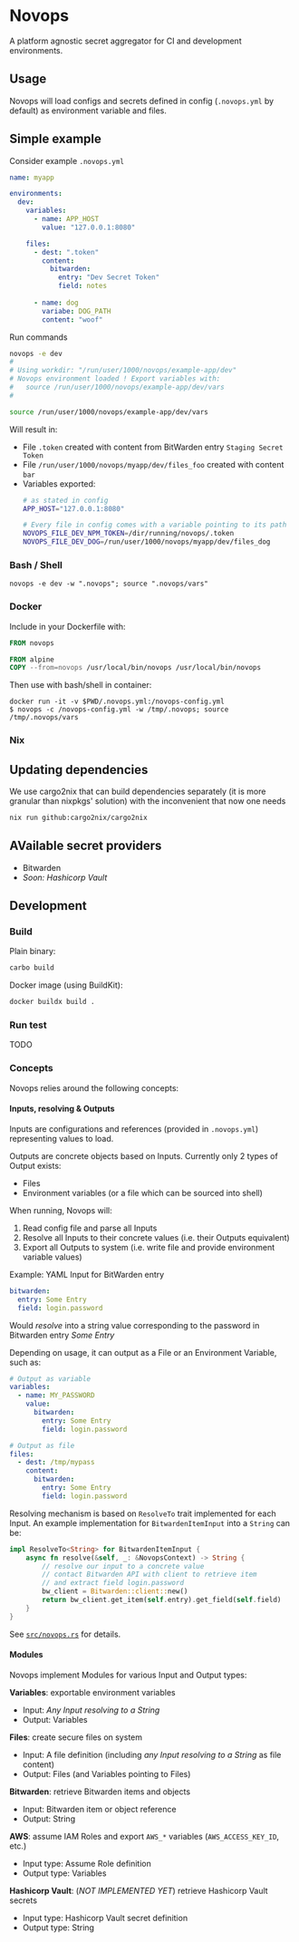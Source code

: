 # Novops

A platform agnostic secret aggregator for CI and development environments.

## Usage

Novops will load configs and secrets defined in config (`.novops.yml` by default) as environment variable and files.

## Simple example

Consider example `.novops.yml`

```yaml
name: myapp

environments:
  dev:
    variables:
      - name: APP_HOST
        value: "127.0.0.1:8080"

    files: 
      - dest: ".token"
        content: 
          bitwarden:
            entry: "Dev Secret Token"
            field: notes
      
      - name: dog
        variabe: DOG_PATH
        content: "woof"
```

Run commands

```sh
novops -e dev
#
# Using workdir: "/run/user/1000/novops/example-app/dev"
# Novops environment loaded ! Export variables with:
#   source /run/user/1000/novops/example-app/dev/vars
#

source /run/user/1000/novops/example-app/dev/vars
```

Will result in:

- File `.token` created with content from BitWarden entry `Staging Secret Token`
- File `/run/user/1000/novops/myapp/dev/files_foo` created with content `bar`
- Variables exported:
  ```sh
  # as stated in config
  APP_HOST="127.0.0.1:8080"

  # Every file in config comes with a variable pointing to its path
  NOVOPS_FILE_DEV_NPM_TOKEN=/dir/running/novops/.token
  NOVOPS_FILE_DEV_DOG=/run/user/1000/novops/myapp/dev/files_dog
  ```

### Bash / Shell

```
novops -e dev -w ".novops"; source ".novops/vars"
```

### Docker

Include in your Dockerfile with:

```Dockerfile
FROM novops

FROM alpine
COPY --from=novops /usr/local/bin/novops /usr/local/bin/novops
```

Then use with bash/shell in container:

```
docker run -it -v $PWD/.novops.yml:/novops-config.yml
$ novops -c /novops-config.yml -w /tmp/.novops; source /tmp/.novops/vars
```

### Nix

## Updating dependencies

We use cargo2nix that can build dependencies separately (it is more granular
than nixpkgs' solution) with the inconvenient that now one needs

```sh
nix run github:cargo2nix/cargo2nix
```

## AVailable secret providers

- Bitwarden
- _Soon: Hashicorp Vault_

## Development

### Build

Plain binary:

```sh
carbo build 
```

Docker image (using BuildKit):

```sh
docker buildx build .
```

### Run test

TODO

### Concepts

Novops relies around the following concepts:

#### Inputs, resolving & Outputs 

Inputs are configurations and references (provided in `.novops.yml`) representing values to load.

Outputs are concrete objects based on Inputs. Currently only 2 types of Output exists:
- Files
- Environment variables (or a file which can be sourced into shell)

When running, Novops will:

1. Read config file and parse all Inputs
2. Resolve all Inputs to their concrete values (i.e. their Outputs equivalent)
3. Export all Outputs to system (i.e. write file and provide environment variable values)

Example: YAML Input for BitWarden entry 

```yaml
bitwarden:
  entry: Some Entry
  field: login.password
```

Would _resolve_ into a string value corresponding to the password in Bitwarden entry _Some Entry_

Depending on usage, it can output as a File or an Environment Variable, such as:

```yaml
# Output as variable
variables:
  - name: MY_PASSWORD
    value:
      bitwarden:
        entry: Some Entry
        field: login.password

# Output as file
files:
  - dest: /tmp/mypass
    content:
      bitwarden:
        entry: Some Entry
        field: login.password
```

Resolving mechanism is based on `ResolveTo` trait implemented for each Input. An example implementation for `BitwardenItemInput` into a `String` can be:

```rust
impl ResolveTo<String> for BitwardenItemInput {
    async fn resolve(&self, _: &NovopsContext) -> String {
        // resolve our input to a concrete value
        // contact Bitwarden API with client to retrieve item
        // and extract field login.password 
        bw_client = Bitwarden::client::new()
        return bw_client.get_item(self.entry).get_field(self.field)
    }
}
```

See [`src/novops.rs`](src/novops.rs) for details.

#### Modules

Novops implement Modules for various Input and Output types:

**Variables**: exportable environment variables
- Input: _Any Input resolving to a String_
- Output: Variables

**Files**: create secure files on system
- Input: A file definition (including _any Input resolving to a String_ as file content)
- Output: Files (and Variables pointing to Files)

**Bitwarden**: retrieve Bitwarden items and objects
- Input: Bitwarden item or object reference
- Output: String

**AWS**: assume IAM Roles and export `AWS_*` variables (`AWS_ACCESS_KEY_ID`, etc.)
- Input type: Assume Role definition
- Output type: Variables

**Hashicorp Vault**: (_NOT IMPLEMENTED YET_) retrieve Hashicorp Vault secrets
- Input type: Hashicorp Vault secret definition
- Output type: String
